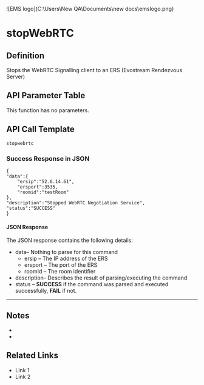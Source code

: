 ![EMS logo](C:\Users\New QA\Documents\new docs\emslogo.png)



# stopWebRTC



## Definition

Stops the WebRTC Signalling client to an ERS (Evostream Rendezvous Server)





## API Parameter Table

This function has no parameters.



## API Call Template

``` 
stopwebrtc
```



### Success Response in JSON

``` 
{
"data":{
    "ersip":"52.6.14.61",
    "ersport":3535,
    "roomid":"testRoom"
},
"description":"Stopped WebRTC Negotiation Service",
"status":"SUCCESS"
}
```



#### JSON Response

The JSON response contains the following details:

- data– Nothing to parse for this command
  - ersip – The IP address of the ERS
  - ersport – The port of the ERS
  - roomId – The room identifier
- description– Describes the result of parsing/executing the command
- status – **SUCCESS** if the command was parsed and executed successfully, **FAIL** if not.

------

## Notes

- ​
- ​





## **Related Links**

- Link 1
- Link 2